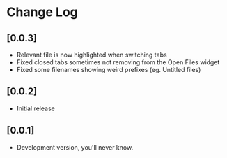 # Change Log

## [0.0.3]

- Relevant file is now highlighted when switching tabs
- Fixed closed tabs sometimes not removing from the Open Files widget
- Fixed some filenames showing weird prefixes (eg. Untitled files)

## [0.0.2]

- Initial release

## [0.0.1]

- Development version, you'll never know.